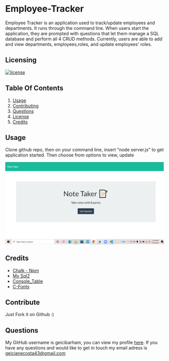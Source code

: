 # Employee-Tracker

Employee Tracker is an application used to track/update employees and departments. It runs through the command line. When users start the application, they are prompted with questions that let them manage a SQL database and perform all 4 CRUD methods.
Currently, users are able to add and view departments, employees,roles,  and update employees' roles.

## Licensing

[![license](https://img.shields.io/badge/license-MIT-success)](https://opensource.org/licenses/MIT)


    
## Table Of Contents


1. [Usage](#usage)
2. [Contributing](#contributing)
3. [Questions](#questions)
3. [License](#license)
4. [Credits](#credits)
    

    
## Usage
    
Clone github repo, then on your command line, insert "node server.js" to get application started. Then choose from options to view, update

![alt-text](https://github.com/geicibarham/Note_Taker/blob/main/screenshot/Screenshot%20(64).png)

## Credits
* [Chalk - Npm ](https://www.npmjs.com/package/chalk/v/3.0.0)
* [My Sql2](https://www.npmjs.com/package/mysql2)
* [Console_Table](https://www.npmjs.com/package/console.table/v/0.10.0)
* [C-Fonts](https://www.npmjs.com/package/cfonts)
    
## Contribute
    
Just Fork it on Github :)
    
## Questions 
    
My GitHub username is geicibarham, you can view my profile [here](https://github.com/geicibarham/).
If you have any questions and would like to get in touch my email adress is geicianecosta43@gmail.com
    
    
  
        
